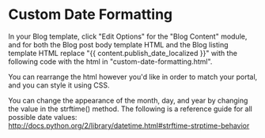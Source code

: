Custom Date Formatting
==============================================================

In your Blog template, click "Edit Options" for the "Blog Content" module, and for both the Blog post body template HTML and the Blog listing template HTML replace "{{ content.publish_date_localized }}" with the following code with the html in "custom-date-formatting.html".

You can rearrange the html however you'd like in order to match your portal, and you can style it using CSS.  

You can change the appearance of the month, day, and year by changing the value in the strftime() method.  The following is a reference guide for all possible date values: http://docs.python.org/2/library/datetime.html#strftime-strptime-behavior  
